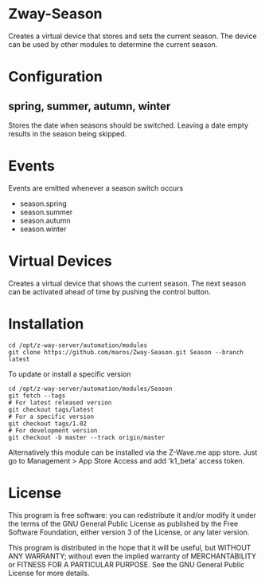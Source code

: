 # Zway-Season

Creates a virtual device that stores and sets the current season. The device
can be used by other modules to determine the current season.

# Configuration

## spring, summer, autumn, winter

Stores the date when seasons should be switched. Leaving a date empty results
in the season being skipped.

# Events

Events are emitted whenever a season switch occurs

* season.spring
* season.summer
* season.autumn
* season.winter

# Virtual Devices

Creates a virtual device that shows the current season. The next season
can be activated ahead of time by pushing the control button.

# Installation

```shell
cd /opt/z-way-server/automation/modules
git clone https://github.com/maros/Zway-Season.git Season --branch latest
```

To update or install a specific version
```shell
cd /opt/z-way-server/automation/modules/Season
git fetch --tags
# For latest released version
git checkout tags/latest
# For a specific version
git checkout tags/1.02
# For development version
git checkout -b master --track origin/master
```

Alternatively this module can be installed via the Z-Wave.me app store. Just
go to Management > App Store Access and add 'k1_beta' access token. 

# License

This program is free software: you can redistribute it and/or modify
it under the terms of the GNU General Public License as published by
the Free Software Foundation, either version 3 of the License, or any 
later version.

This program is distributed in the hope that it will be useful,
but WITHOUT ANY WARRANTY; without even the implied warranty of
MERCHANTABILITY or FITNESS FOR A PARTICULAR PURPOSE. See the
GNU General Public License for more details.
